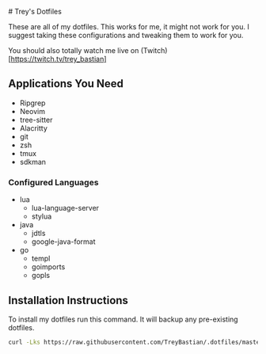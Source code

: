 # Trey's Dotfiles

These are all of my dotfiles. This works for me, it might not work for you.
I suggest taking these configurations and tweaking them to work for you.

You should also totally watch me live on (Twitch)[https://twitch.tv/trey_bastian]

## Applications You Need
- Ripgrep
- Neovim
- tree-sitter
- Alacritty
- git
- zsh
- tmux
- sdkman

### Configured Languages
- lua
  - lua-language-server
  - stylua
- java
  - jdtls
  - google-java-format
- go
  - templ
  - goimports
  - gopls

## Installation Instructions
To install my dotfiles run this command. It will backup any pre-existing dotfiles.

```bash
curl -Lks https://raw.githubusercontent.com/TreyBastian/.dotfiles/master/bootstrap.sh | /bin/bash
```
